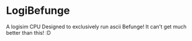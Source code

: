 # LogiBefunge
A logisim CPU Designed to exclusively run ascii Befunge! It can't get much better than this! :D

